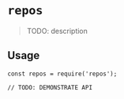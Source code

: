 # `repos`

> TODO: description

## Usage

```
const repos = require('repos');

// TODO: DEMONSTRATE API
```
